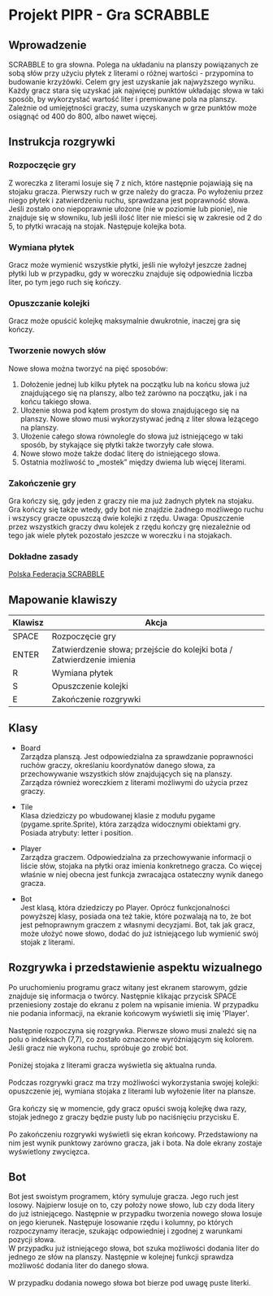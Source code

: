 # Projekt PIPR - Gra SCRABBLE


## Wprowadzenie
SCRABBLE to gra słowna. Polega na układaniu na planszy powiązanych ze sobą słów przy użyciu płytek z literami o różnej wartości - przypomina to budowanie krzyżówki. Celem gry jest uzyskanie jak najwyższego wyniku. Każdy gracz stara się uzyskać jak najwięcej punktów układając słowa w taki sposób, by wykorzystać wartość liter i premiowane pola na planszy. Zależnie od umiejętności graczy, suma uzyskanych w grze punktów może osiągnąć od 400 do 800, albo nawet więcej.

## Instrukcja rozgrywki
### Rozpoczęcie gry
Z woreczka z literami losuje się 7 z nich, które następnie pojawiają się na stojaku gracza. Pierwszy ruch w grze należy do gracza. Po wyłożeniu przez niego płytek i zatwierdzeniu ruchu, sprawdzana jest poprawność słowa. Jeśli zostało ono niepoprawnie ułożone (nie w poziomie lub pionie), nie znajduje się w słowniku, lub jeśli ilość liter nie mieści się w zakresie od 2 do 5, to płytki wracają na stojak. Następuje kolejka bota.

### Wymiana płytek
Gracz może wymienić wszystkie płytki, jeśli nie wyłożył jeszcze żadnej płytki lub w przypadku, gdy w woreczku znajduje się odpowiednia liczba liter, po tym jego ruch się kończy.

### Opuszczanie kolejki
Gracz może opuścić kolejkę maksymalnie dwukrotnie, inaczej gra się kończy.

### Tworzenie nowych słów
Nowe słowa można tworzyć na pięć sposobów:
1. Dołożenie jednej lub kilku płytek na początku lub na końcu słowa już znajdującego się na planszy, albo też zarówno na początku, jak i na końcu takiego słowa.
2. Ułożenie słowa pod kątem prostym do słowa znajdującego się na planszy. Nowe słowo musi wykorzystywać jedną z liter słowa leżącego na planszy.
3. Ułożenie całego słowa równolegle do słowa już istniejącego w taki sposób, by stykające się płytki także tworzyły całe słowa.
4. Nowe słowo może także dodać literę do istniejącego słowa.
5. Ostatnia możliwość to „mostek” między dwiema lub więcej literami.

### Zakończenie gry
Gra kończy się, gdy jeden z graczy nie ma już żadnych płytek na stojaku. Gra kończy się także wtedy, gdy bot nie znajdzie żadnego możliwego ruchu i wszyscy gracze opuszczą dwie kolejki z rzędu.
Uwaga: Opuszczenie przez wszystkich graczy dwu kolejek z rzędu kończy grę niezależnie od tego jak wiele płytek pozostało jeszcze w woreczku i na stojakach.


### Dokładne zasady
[Polska Federacja SCRABBLE](http://www.pfs.org.pl/reguly.php)


## Mapowanie klawiszy


|   Klawisz  |       Akcja           |
| ---------- | ---------------------- |
| SPACE | Rozpoczęcie gry |
|    ENTER   |    Zatwierdzenie słowa; przejście do kolejki bota  /   Zatwierdzenie imienia  |
|      R     |    Wymiana płytek    |
|      S     |    Opuszczenie kolejki |
| E | Zakończenie rozgrywki |

## Klasy
 - Board <br>
Zarządza planszą. Jest odpowiedzialna za sprawdzanie poprawności ruchów graczy, określaniu koordynatów danego słowa, za przechowywanie wszystkich słów znajdujących się na planszy. Zarządza również woreczkiem z literami możliwymi do użycia przez graczy.

 - Tile<br>
 Klasa dziedziczy po wbudowanej klasie z modułu pygame (pygame.sprite.Sprite), która zarządza widocznymi obiektami gry. Posiada atrybuty: letter i position.

 - Player<br>
 Zarządza graczem. Odpowiedzialna za przechowywanie informacji o liście słów, stojaka na płytki oraz imienia konkretnego gracza. Co więcej właśnie w niej obecna jest funkcja zwracająca ostateczny wynik danego gracza.

 - Bot <br>
 Jest klasą, która dziedziczy po Player. Oprócz funkcjonalności powyższej klasy, posiada ona też takie, które pozwalają na to, że bot jest pełnoprawnym graczem z własnymi decyzjami. Bot, tak jak gracz, może ułożyć nowe słowo, dodać do już istniejącego lub wymienić swój stojak z literami. 

## Rozgrywka i przedstawienie aspektu wizualnego
Po uruchomieniu programu gracz witany jest ekranem starowym, gdzie znajduje się informacja o twórcy. Następnie klikając przycisk SPACE przeniesiony zostaje do ekranu z polem na wpisanie imienia. W przypadku nie podania informacji, na ekranie końcowym wyświetli się imię 'Player'.
<br><br>
Następnie rozpoczyna się rozgrywka. Pierwsze słowo musi znaleźć się na polu o indeksach (7,7), co zostało oznaczone wyróżniającym się kolorem. Jeśli gracz nie wykona ruchu, spróbuje go zrobić bot.
<br><br>
Poniżej stojaka z literami gracza wyświetla się aktualna runda.
<br><br>
Podczas rozgrywki gracz ma trzy możliwości wykorzystania swojej kolejki: opuszczenie jej, wymiana stojaka z literami lub wyłożenie liter na plansze. 
<br><br>
Gra kończy się w momencie, gdy gracz opuści swoją kolejkę dwa razy, stojak jednego z graczy będzie pusty lub po naciśnięciu przycisku E. 
<br><br>
Po zakończeniu rozgrywki wyświetli się ekran końcowy. Przedstawiony na nim jest wynik punktowy zarówno gracza, jak i bota. Na dole ekrany zostaje wyświetlony zwycięzca.

## Bot
Bot jest swoistym programem, który symuluje gracza. Jego ruch jest losowy. Najpierw losuje on to, czy położy nowe słowo, lub czy doda litery do już istniejącego. Następnie w przypadku tworzenia nowego słowa losuje on jego kierunek. Następuje losowanie rzędu i kolumny, po których rozpoczynamy iteracje, szukając odpowiedniej i zgodnej z warunkami pozycji słowa.
<br>
W przypadku już istniejącego słowa, bot szuka możliwości dodania liter do jednego ze słów na planszy. Następnie w kolejnej funkcji sprawdza możliwość dodania liter do danego słowa. 
<br><br>
W przypadku dodania nowego słowa bot bierze pod uwagę puste literki.

